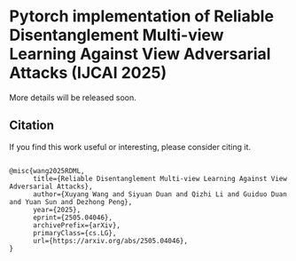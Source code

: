 # Pytorch implementation of Reliable Disentanglement Multi-view Learning Against View Adversarial Attacks (IJCAI 2025)
More details will be released soon.

## Citation
If you find this work useful or interesting, please consider citing it.

<pre><code>
@misc{wang2025RDML,
      title={Reliable Disentanglement Multi-view Learning Against View Adversarial Attacks}, 
      author={Xuyang Wang and Siyuan Duan and Qizhi Li and Guiduo Duan and Yuan Sun and Dezhong Peng},
      year={2025},
      eprint={2505.04046},
      archivePrefix={arXiv},
      primaryClass={cs.LG},
      url={https://arxiv.org/abs/2505.04046}, 
}
</code></pre>

